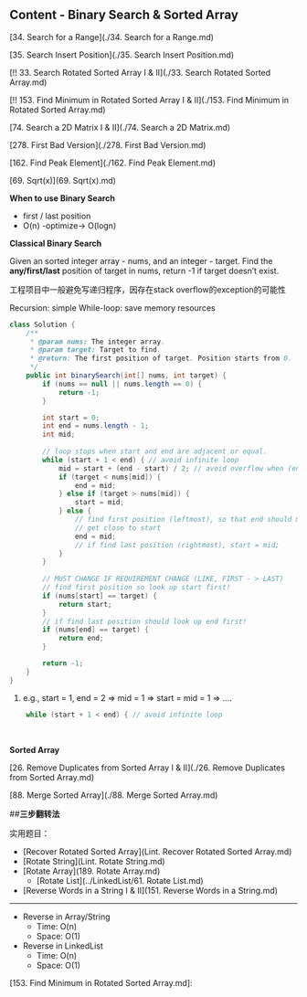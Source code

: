 ## Content - Binary Search & Sorted Array

[34. Search for a Range](./34. Search for a Range.md)

[35. Search Insert Position](./35. Search Insert Position.md)

[!! 33. Search Rotated Sorted Array I & II](./33. Search Rotated Sorted Array.md)

[!! 153. Find Minimum in Rotated Sorted Array I & II](./153. Find Minimum in Rotated Sorted Array.md)

[74. Search a 2D Matrix I & II](./74. Search a 2D Matrix.md)

[278. First Bad Version](./278. First Bad Version.md)

[162. Find Peak Element](./162. Find Peak Element.md)

[69. Sqrt(x)](69. Sqrt(x).md)

**When to use Binary Search**

* first / last position
* O(n)  -optimize->  O(logn)



**Classical Binary Search**

Given an sorted integer array - nums, and an integer - target. Find the **any/first/last** position of target in nums, return -1 if target doesn’t exist.



工程项目中一般避免写递归程序，因存在stack overflow的exception的可能性

Recursion: simple
While-loop: save memory resources

```java
class Solution {
    /**
     * @param nums: The integer array.
     * @param target: Target to find.
     * @return: The first position of target. Position starts from 0.
     */
    public int binarySearch(int[] nums, int target) {
        if (nums == null || nums.length == 0) {
            return -1;
        }

        int start = 0;
        int end = nums.length - 1;
        int mid;
  
        // loop stops when start and end are adjacent or equal.
        while (start + 1 < end) { // avoid infinite loop
            mid = start + (end - start) / 2; // avoid overflow when (end + start)
            if (target < nums[mid]) {
                end = mid;
            } else if (target > nums[mid]) {
                start = mid;
            } else {
                // find first position (leftmost), so that end should move leftside,
                // get close to start
                end = mid; 
                // if find last position (rightmost), start = mid;
            }
        }
        
        // MUST CHANGE IF REQUIREMENT CHANGE (LIKE, FIRST - > LAST)
        // find first position so look up start first!
        if (nums[start] == target) {
            return start;
        }
        // if find last position should look up end first!
        if (nums[end] == target) {
            return end;
        }

        return -1;
    }
}
```

1. e.g., start = 1, end = 2 => mid = 1 => start = mid = 1 => ….

```java
	while (start + 1 < end) { // avoid infinite loop
```

​			

**Sorted Array**

[26. Remove Duplicates from Sorted Array I & II](./26. Remove Duplicates from Sorted Array.md)

[88. Merge Sorted Array](./88. Merge Sorted Array.md)



##**三步翻转法**

实用题目：

* [Recover Rotated Sorted Array](Lint. Recover Rotated Sorted Array.md)
* [Rotate String](Lint. Rotate String.md)
* [Rotate Array](189. Rotate Array.md) 
  * [Rotate List](../LinkedList/61. Rotate List.md)
* [Reverse Words in a String I & II](151. Reverse Words in a String.md)

***

* Reverse in Array/String
  * Time: O(n)
  * Space: O(1)
* Reverse in LinkedList
  * Time: O(n)
  * Space: O(1)



[153. Find Minimum in Rotated Sorted Array.md]: 